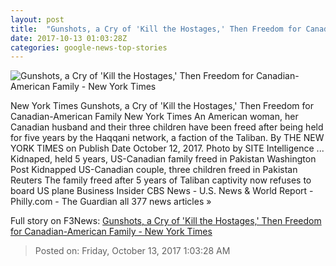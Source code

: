 ```yaml
---
layout: post
title:  "Gunshots, a Cry of 'Kill the Hostages,' Then Freedom for Canadian-American Family - New York Times"
date: 2017-10-13 01:03:28Z
categories: google-news-top-stories
---
```


![Gunshots, a Cry of 'Kill the Hostages,' Then Freedom for Canadian-American Family - New York Times](https://static01.nyt.com/images/2017/10/13/us/13dc-hostage/13dc-hostage-facebookJumbo.jpg)

New York Times Gunshots, a Cry of 'Kill the Hostages,' Then Freedom for Canadian-American Family New York Times An American woman, her Canadian husband and their three children have been freed after being held for five years by the Haqqani network, a faction of the Taliban. By THE NEW YORK TIMES on Publish Date October 12, 2017. Photo by SITE Intelligence ... Kidnaped, held 5 years, US-Canadian family freed in Pakistan Washington Post Kidnapped US-Canadian couple, three children freed in Pakistan Reuters The family freed after 5 years of Taliban captivity now refuses to board US plane Business Insider CBS News - U.S. News & World Report - Philly.com - The Guardian all 377 news articles »


Full story on F3News: [Gunshots, a Cry of 'Kill the Hostages,' Then Freedom for Canadian-American Family - New York Times](http://www.f3nws.com/n/EhakTG)

> Posted on: Friday, October 13, 2017 1:03:28 AM
